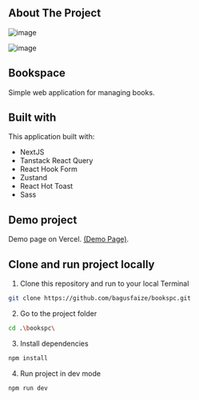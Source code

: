 ## About The Project

![image](https://github.com/user-attachments/assets/4efaddb5-3973-432e-928b-93aa17d0e48d)

![image](https://github.com/user-attachments/assets/5e364e21-542f-474d-b3cb-e337fa95f095)


## Bookspace
Simple web application for managing books.

## Built with
This application built with: 
<ul>
  <li>NextJS</li>
  <li>Tanstack React Query</li>
  <li>React Hook Form</li>
  <li>Zustand</li>
  <li>React Hot Toast</li>
  <li>Sass</li>
</ul>

## Demo project
Demo page on Vercel. [(Demo Page)](https://bookspc.vercel.app/).

## Clone and run project locally

1. Clone this repository and run to your local Terminal
```bash
git clone https://github.com/bagusfaize/bookspc.git
```
2. Go to the project folder
```bash
cd .\bookspc\
```
3. Install dependencies
```bash
npm install
```
4. Run project in dev mode
```bash
npm run dev
```
